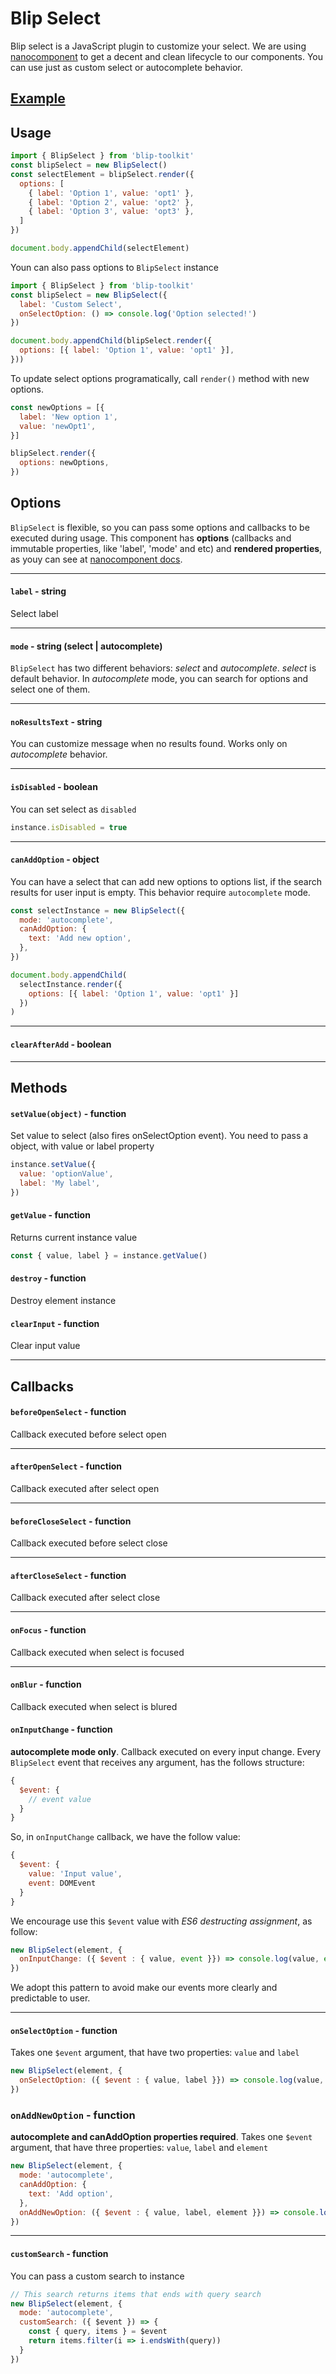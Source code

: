 # Blip Select

Blip select is a JavaScript plugin to customize your select. We are using [nanocomponent](https://github.com/choojs/nanocomponent) to get a decent and clean lifecycle to our components. You can use just as custom select or autocomplete behavior.

## [Example](https://codesandbox.io/s/146p3r1wx7)

## Usage

```javascript
import { BlipSelect } from 'blip-toolkit'
const blipSelect = new BlipSelect()
const selectElement = blipSelect.render({
  options: [
    { label: 'Option 1', value: 'opt1' },
    { label: 'Option 2', value: 'opt2' },
    { label: 'Option 3', value: 'opt3' },
  ]
})

document.body.appendChild(selectElement)
```

Youn can also pass options to `BlipSelect` instance

```javascript
import { BlipSelect } from 'blip-toolkit'
const blipSelect = new BlipSelect({
  label: 'Custom Select',
  onSelectOption: () => console.log('Option selected!')
})

document.body.appendChild(blipSelect.render({
  options: [{ label: 'Option 1', value: 'opt1' }],
}))
```

To update select options programatically, call `render()` method with new options.

```javascript
const newOptions = [{
  label: 'New option 1',
  value: 'newOpt1',
}]

blipSelect.render({
  options: newOptions,
})
```

## Options

`BlipSelect` is flexible, so you can pass some options and callbacks to be executed during usage. This component has **options** (callbacks and immutable properties, like 'label', 'mode' and etc) and **rendered properties**, as youy can see at [nanocomponent docs](https://github.com/choojs/nanocomponent).

---

#### `label` - string

Select label

---

#### `mode` - string (select | autocomplete)

`BlipSelect` has two different behaviors: *select* and *autocomplete*. *select* is default behavior. In *autocomplete* mode, you can search for options and select one of them.

---

#### `noResultsText` - string

You can customize message when no results found. Works only on *autocomplete* behavior.

---

#### `isDisabled` - boolean

You can set select as `disabled`

```js
instance.isDisabled = true
```

---

#### `canAddOption` - object

You can have a select that can add new options to options list, if the search results for user input is empty. This behavior require `autocomplete` mode.

```javascript
const selectInstance = new BlipSelect({
  mode: 'autocomplete',
  canAddOption: {
    text: 'Add new option',
  },
})

document.body.appendChild(
  selectInstance.render({
    options: [{ label: 'Option 1', value: 'opt1' }]
  })
)
```

---

#### `clearAfterAdd` - boolean

---

## Methods

#### `setValue(object)` - function

Set value to select (also fires onSelectOption event). You need to pass a object, with value or label property

```js
instance.setValue({
  value: 'optionValue',
  label: 'My label',
})
```

#### `getValue` - function

Returns current instance value

```js
const { value, label } = instance.getValue()
```

#### `destroy` - function

Destroy element instance


#### `clearInput` - function

Clear input value

---

## Callbacks

#### `beforeOpenSelect` - function

Callback executed before select open

---

#### `afterOpenSelect` - function

Callback executed after select open

---

#### `beforeCloseSelect` - function

Callback executed before select close

---

#### `afterCloseSelect` - function

Callback executed after select close

---

#### `onFocus` - function

Callback executed when select is focused

---

#### `onBlur` - function

Callback executed when select is blured

#### `onInputChange` - function

**autocomplete mode only**. Callback executed on every input change. Every `BlipSelect` event that receives any argument, has the follows structure:

```js
{
  $event: {
    // event value
  }
}
```

So, in `onInputChange` callback, we have the follow value:
```js
{
  $event: {
    value: 'Input value',
    event: DOMEvent
  }
}
```

We encourage use this `$event` value with _ES6 destructing assignment_, as follow:

```js
new BlipSelect(element, {
  onInputChange: ({ $event : { value, event }}) => console.log(value, event)
})
```

We adopt this pattern to avoid make our events more clearly and predictable to user.

---

#### `onSelectOption` - function

Takes one `$event` argument, that have two properties: `value` and `label`

```js
new BlipSelect(element, {
  onSelectOption: ({ $event : { value, label }}) => console.log(value, label)
})
```

### `onAddNewOption` - function

**autocomplete and canAddOption properties required**. Takes one `$event` argument, that have three properties: `value`, `label` and `element`

```js
new BlipSelect(element, {
  mode: 'autocomplete',
  canAddOption: {
    text: 'Add option',
  },
  onAddNewOption: ({ $event : { value, label, element }}) => console.log(value, label, element)
})
```
---

#### `customSearch` - function

You can pass a custom search to instance

```js
// This search returns items that ends with query search
new BlipSelect(element, {
  mode: 'autocomplete',
  customSearch: ({ $event }) => {
    const { query, items } = $event
    return items.filter(i => i.endsWith(query))
  }
})
```

